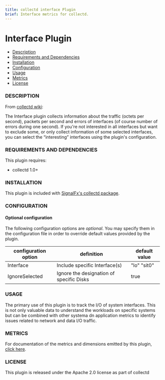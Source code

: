 ```yaml
---
title: collectd interface Plugin
brief: Interface metrics for collectd.
---
```


# Interface Plugin

- [Description](#description)
- [Requirements and Dependencies](#requirements-and-dependencies)
- [Installation](#installation)
- [Configuration](#configuration)
- [Usage](#usage)
- [Metrics](#metrics)
- [License](#license)

### DESCRIPTION

From [collectd wiki](https://collectd.org/wiki/index.php/Plugin:Interface):

The Interface plugin collects information about the traffic (octets per second), packets per second and errors of interfaces (of course number of errors during one second). If you're not interested in all interfaces but want to exclude some, or only collect information of some selected interfaces, you can select the “interesting” interfaces using the plugin's configuration.

### REQUIREMENTS AND DEPENDENCIES

This plugin requires:

- collectd 1.0+

### INSTALLATION

This plugin is included with [SignalFx's collectd package](https://support.signalfx.com/hc/en-us/articles/208080123).

### CONFIGURATION

#### Optional configuration

The following configuration options are *optional*. You may specify them in the configuration file in order to override default values provided by the plugin.

| configuration option | definition | default value |
| ---------------------|------------|---------------|
| Interface | Include specific Interface(s) | "lo" "sit0" |
| IgnoreSelected  | Ignore the designation of specific Disks | true |

### USAGE

The primary use of this plugin is to track the I/O of system interfaces. This is not only valuable data to understand the workloads on specific systems but can be combined with other systema dn application metrics to identify issues related to network and data I/O traffic.

### METRICS

For documentation of the metrics and dimensions emitted by this plugin, [click here](././docs).

### LICENSE

This plugin is released under the Apache 2.0 license as part of collectd
